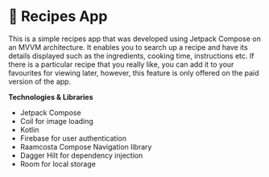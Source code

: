 # 🥘 Recipes App

This is a simple recipes app that was developed using Jetpack Compose on an MVVM architecture. It enables you to search up a recipe and have its details displayed such as
the ingredients, cooking time, instructions etc. If there is a particular recipe that you really like, you can add it to your favourites for viewing later, however, this feature is only offered on the paid version of the app.

**Technologies & Libraries**
- Jetpack Compose
- Coil for image loading
- Kotlin
- Firebase for user authentication
- Raamcosta Compose Navigation library
- Dagger Hilt for dependency injection
- Room for local storage
